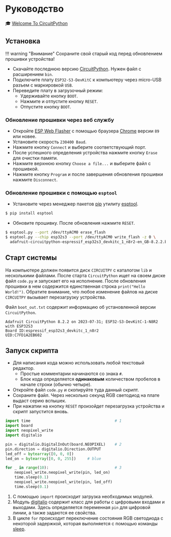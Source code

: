 # Руководство
&#127891; [Welcome To CircuitPython](https://learn.adafruit.com/welcome-to-circuitpython?view=all) 

## Установка

!!! warning "Внимание"
    Сохраните свой старый код перед обновлением прошивки устройства!

- Скачайте последнюю версию [CircuitPython](https://circuitpython.org/board/espressif_esp32s3_devkitc_1_n8r2/). Нужен файл с расширением `bin`.
- Подключите плату `ESP32-S3-DevKitC` к компьютеру через micro-USB разъем с маркировкой `USB`.
- Переведите плату в загрузочный режим:
    - Удерживайте кнопку `BOOT`.
    - Нажмите и отпустите кнопку `RESET`.
    - Отпустите кнопку `BOOT`.

### Обновление прошивки через веб службу

- Откройте [ESP Web Flasher](https://adafruit.github.io/Adafruit_WebSerial_ESPTool/) с помощью браузера [Chrome](https://www.google.com/intl/ru_ru/chrome/) версии `89` или новее.
- Установите скорость `230400 Baud`. 
- Нажмите кнопку `Connect` и выберите соответствующий порт.
- После успешного определения устройства нажмите кнопку `Erase` для очистки памяти. 
- Нажмите верхнюю кнопку `Choose a file...` и выберите файл с прошивкой.
- Нажмите кнопку `Program` и после завершения обновления прошивки нажмите `Disconnect`.

### Обновление прошивки с помощью `esptool`
- Установите через менеджер пакетов [pip](https://pip.pypa.io/en/stable/getting-started/) утилиту [esptool](https://docs.espressif.com/projects/esptool/en/latest/esp32s3/index.html).
```bash
$ pip install esptool
```
- Обновите прошивку. После обновления нажмите `RESET`.
```bash
$ esptool.py --port /dev/ttyACM0 erase_flash
$ esptool.py --chip esp32s3 --port /dev/ttyACM0 write_flash -z 0 \
  adafruit-circuitpython-espressif_esp32s3_devkitc_1_n8r2-en_GB-8.2.2.bin
```

## Старт системы

На компьютере должен появится диск `CIRCUITPY` с каталогом `lib` и несколькими файлами. После старта `CircuitPython` ищет на своем диске  файл `code.py` и запускает его на исполнение. После обновления прошивки в нем содержится единственная строка `print("Hello World!")`. Обратите внимание, что любое изменение файлов на диске `CIRCUITPY` вызывает перезагрузку устройства.

Файл `boot_out.txt` содержит информацию об установленной версии `CircuitPython`.

```
Adafruit CircuitPython 8.2.2 on 2023-07-31; ESP32-S3-DevKitC-1-N8R2 with ESP32S3
Board ID:espressif_esp32s3_devkitc_1_n8r2
UID:C7FD1A2EB602
```

## Запуск скрипта

- Для написания кода можно использовать любой текстовый редактор.
    - Простые комментарии начинаются со знака `#`.
    - Блок кода определяется **одинаковым** количеством пробелов в начале строки (обычно четыре).
- Откройте файл `code.py` и скопируйте туда данный скрипт.
- Сохраните файл. Через несколько секунд RGB светодиод на плате выдаст серию вспышек.
- При нажатии на кнопку `RESET` произойдет перезагрузка устройства и скрипт запустится вновь.

```py
import time                                     # 1
import board
import neopixel_write
import digitalio

pin = digitalio.DigitalInOut(board.NEOPIXEL)    # 2
pin.direction = digitalio.Direction.OUTPUT
led_off = bytearray([0, 0, 0])
led_on = bytearray([0, 0, 255])     # blue

for _ in range(10):                             # 3
    neopixel_write.neopixel_write(pin, led_on)
    time.sleep(0.1)
    neopixel_write.neopixel_write(pin, led_off)
    time.sleep(0.1)
```

1. С помощью `import` происходит загрузка необходимых модулей.
2. Модуль [digitalio](https://docs.circuitpython.org/en/latest/shared-bindings/digitalio/index.html#module-digitalio) содержит класс для работы с цифровыми входами и выходами. Здесь определяется переменная `pin` для цифровой линии, а также задаются ее свойства.
3. В цикле `for` происходит переключение состояния RGB светодиода с некоторой задержкой, которая выполняется с помощью команды [sleep](https://docs.circuitpython.org/en/latest/shared-bindings/time/index.html#time.sleep).
